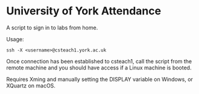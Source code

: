 # University of York Attendance
A script to sign in to labs from home.

Usage:

```
ssh -X <username>@csteach1.york.ac.uk
```

Once connection has been established to csteach1, call the script from the remote machine and you should have access if a Linux machine is booted.

Requires Xming and manually setting the DISPLAY variable on Windows, or XQuartz on macOS.
